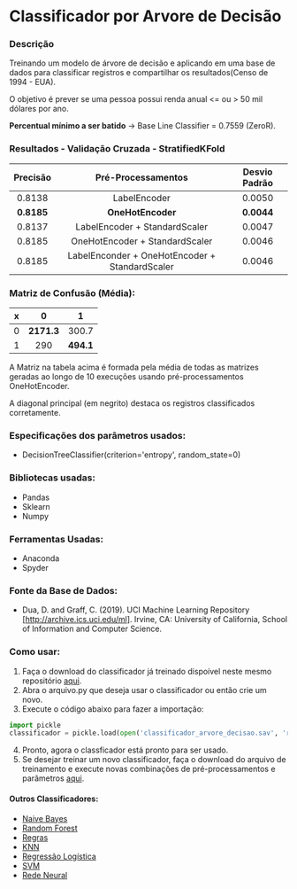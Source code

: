 # Classificador por Arvore de Decisão
### Descrição
Treinando um modelo de árvore de decisão e aplicando em uma base de dados para classificar registros e compartilhar os resultados(Censo de 1994 - EUA).

O objetivo é prever se uma pessoa possui renda anual <= ou > 50 mil dólares por ano.

**Percentual mínimo a ser batido** -> Base Line Classifier = 0.7559 (ZeroR).

### Resultados - Validação Cruzada - StratifiedKFold
**Precisão** | **Pré-Processamentos** | **Desvio Padrão**
| :------: | :------: | :------: |
0.8138 | LabelEncoder | 0.0050
**0.8185** | **OneHotEncoder** | **0.0044**
0.8137 | LabelEncoder + StandardScaler | 0.0047
0.8185 | OneHotEncoder + StandardScaler | 0.0046
0.8185 | LabelEnconder + OneHotEncoder + StandardScaler | 0.0046

### Matriz de Confusão (Média):
x | **0** | **1**
| :------: | :------: | :------: |
0 | **2171.3** | 300.7
1 | 290 | **494.1**

A Matriz na tabela acima é formada pela média de todas as matrizes geradas ao longo de 10 execuções usando pré-processamentos OneHotEncoder.

A diagonal principal (em negrito) destaca os registros classificados corretamente.

### Especificações dos parâmetros usados:
- DecisionTreeClassifier(criterion='entropy', random_state=0)

### Bibliotecas usadas:
- Pandas
- Sklearn
- Numpy

### Ferramentas Usadas:
- Anaconda
- Spyder

### Fonte da Base de Dados: 
- Dua, D. and Graff, C. (2019). UCI Machine Learning Repository [http://archive.ics.uci.edu/ml]. Irvine, CA: University of California, School of Information and Computer Science.

### Como usar:
1. Faça o download do classificador já treinado dispoível neste mesmo repositório [aqui](https://github.com/juliomrodrigues/Arvore-de-Decisao/blob/main/classificador_arvore_decisao.sav).
2. Abra o arquivo.py que deseja usar o classificador ou então crie um novo.
3. Execute o código abaixo para fazer a importação:
~~~~python
import pickle
classificador = pickle.load(open('classificador_arvore_decisao.sav', 'rb'))
~~~~~
4. Pronto, agora o classficador está pronto para ser usado.
5. Se desejar treinar um novo classificador, faça o download do arquivo de treinamento e execute novas combinações de pré-processamentos e parâmetros [aqui](https://github.com/juliomrodrigues/Arvore-de-Decisao/blob/main/treinamento_arvore_decisao.py).

#### Outros Classificadores:
- [Naive Bayes](https://github.com/juliomrodrigues/Classificador-Naive-Bayes)
- [Random Forest](https://github.com/juliomrodrigues/Random-Forest-Classificador)
- [Regras](https://github.com/juliomrodrigues/Classificador-Regras)
- [KNN](https://github.com/juliomrodrigues/Classificador-KNN)
- [Regressão Logística](https://github.com/juliomrodrigues/Regressao-Logistica-Classificador)
- [SVM](https://github.com/juliomrodrigues/Classificador-SVM)
- [Rede Neural](https://github.com/juliomrodrigues/Classificador-Rede-Neural)
